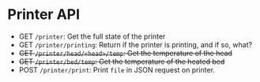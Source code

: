 Printer API
===========

* GET `/printer`: Get the full state of the printer
* GET `/printer/printing`: Return if the printer is printing, and if so, what?
* ~~GET `/printer/head/<head>/temp`: Get the temperature of the head~~
* ~~GET `/printer/bed/temp`: Get the temperature of the heated bed~~
* POST `/printer/print`: Print `file` in JSON request on printer.